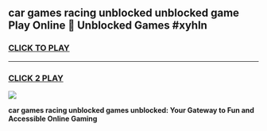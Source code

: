 
## car games racing unblocked unblocked game Play Online 👋 Unblocked Games #xyhln
<h3>
<a href="https://premium.freeplayer.one?title=car_games_racing_unblocked&ref=21F">CLICK TO PLAY</a></h3>
<hr>

<h3>
<a href="https://premium.freeplayer.one?title=car_games_racing_unblocked&ref=21F">CLICK 2 PLAY</a>
  
</h3>

<a href="https://premium.freeplayer.one?title=car_games_racing_unblocked&ref=21F/"><img src="https://clearcache.store/games.png"></a>


**car games racing unblocked games unblocked: Your Gateway to Fun and Accessible Online Gaming**
